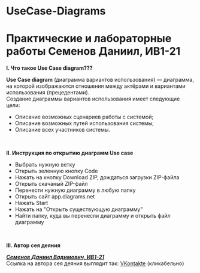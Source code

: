 <h1>UseCase-Diagrams</h1> 
<h1>Практические и лабораторные работы Семенов Даниил, ИВ1-21</h1> 

<p><b>I. Что такое Use Case diagram??? </b></p>
<b>Use Case diagram</b> (диаграмма вариантов использования) — диаграмма, на которой изображаются отношения между актёрами и вариантами использования (прецедентами).<br>
Создание диаграммы вариантов использования имеет следующие цели:
<ul>
  <li>Описание возможных сценариев работы с системой;</li>
  <li>Описание возможных путей использования системы;</li>
  <li>Описание всех участников системы.</li></ul>
<br>   
<p><b>II. Инструкция по открытию диаграмм Use case </b></p>
<ul>
  <li>Выбрать нужную ветку </li>
  <li>Открыть зеленную кнопку Code</li>
  <li>Нажать на кнопку Download ZIP, дождаться загрузки ZIP-файла</li>
  <li>Открыть скачаный ZIP-файл</li>
  <li>Перенести нужную диаграмму в любую папку</li>
  <li>Открыть сайт app.diagrams.net</li>
  <li>Нажать Start</li>
  <li>Нажать на "Открыть существующую диаграмму"</li>
  <li>Найти папку, куда вы перенесли диаграмму и открыть файл диаграмму</li></ul>
<br>   
<p><b>III. Автор сея деяния </b></p>
<b><i><u>Семенов Даниил Вадимович, ИВ1-21</u></i></b> <br>
Ссылка на автора сея деяния выглядит так:
<a href="https://vk.com/semendaniel">VKontakte</a> (кликабельно)
